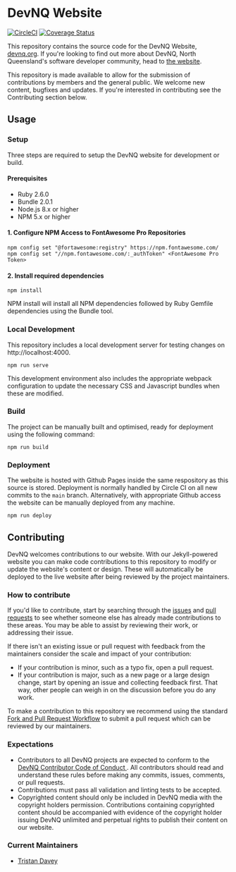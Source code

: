 # DevNQ Website

[![CircleCI](https://circleci.com/gh/devnq/devnq/tree/main.svg?style=svg)](https://circleci.com/gh/devnq/devnq/tree/main)
[![Coverage Status](https://coveralls.io/repos/github/devnq/devnq/badge.svg?branch=main)](https://coveralls.io/github/devnq/devnq?branch=main)

This repository contains the source code for the DevNQ Website,
[devnq.org](https://devnq.org). If you're looking to find out more about
DevNQ, North Queensland's software developer community, head to
[the website](https://devnq.org).

This repository is made available to allow for the submission of
contributions by members and the general public. We welcome new content,
bugfixes and updates. If you're interested in contributing see the
Contributing section below.

## Usage

### Setup

Three steps are required to setup the DevNQ website for development or
build.

#### Prerequisites

- Ruby 2.6.0
- Bundle 2.0.1
- Node.js 8.x or higher
- NPM 5.x or higher

#### 1. Configure NPM Access to FontAwesome Pro Repositories

```
npm config set "@fortawesome:registry" https://npm.fontawesome.com/
npm config set "//npm.fontawesome.com/:_authToken" <FontAwesome Pro Token>
```

#### 2. Install required dependencies

```
npm install
```

NPM install will install all NPM dependencies followed by Ruby Gemfile
dependencies using the Bundle tool.

### Local Development

This repository includes a local development server for testing changes
 on http://localhost:4000.

```
npm run serve
```

This development environment also includes the appropriate webpack
configuration to update the necessary CSS and Javascript bundles when
these are modified.

### Build

The project can be manually built and optimised, ready for deployment
 using the following command:

```
npm run build
```

### Deployment

The website is hosted with Github Pages inside the same respository as
this source is stored. Deployment is normally handled by Circle CI on
all new commits to the `main` branch. Alternatively, with appropriate
Github access the website can be manually deployed from any machine.

```
npm run deploy
```

## Contributing

DevNQ welcomes contributions to our website. With our Jekyll-powered
 website you can make code contributions to this repository to modify or
 update the website's content or design. These will automatically be
 deployed to the live website after being reviewed by the project
 maintainers.

### How to contribute

If you'd like to contribute, start by searching through the
[issues](https://github.com/devnq/devnq/issues) and
[pull requests](https://github.com/devnq/devnq/pulls) to see whether
someone else has already made contributions to these areas. You may be
able to assist by reviewing their work, or addressing their issue.

If there isn't an existing issue or pull request with feedback from the
maintainers consider the scale and impact of your contribution:
- If your contribution is minor, such as a typo fix, open a pull
request.
- If your contribution is major, such as a new page or a large design
change, start by opening an issue and collecting feedback first. That
way, other people can weigh in on the discussion before you do any work.

To make a contribution to this repository we recommend using the
standard [Fork and Pull Request
Workflow](https://gist.github.com/Chaser324/ce0505fbed06b947d962) to
submit a pull request which can be reviewed by our maintainers.

### Expectations

- Contributors to all DevNQ projects are expected to conform to the
[DevNQ Contributor Code of Conduct
](https://github.com/devnq/devnq/blob/main/CODE-OF-CONDUCT.md).
All contributors should read and understand these rules before making
any commits, issues, comments, or pull requests.
- Contributions must pass all validation and linting tests to be
accepted.
- Copyrighted content should only be included in DevNQ media with the
copyright holders permission. Contributions containing copyrighted
content should be accompanied with evidence of the copyright holder
 issuing DevNQ unlimited and perpetual rights to publish their content
 on our website.

### Current Maintainers

- [Tristan Davey](https://github.com/tjdavey)
